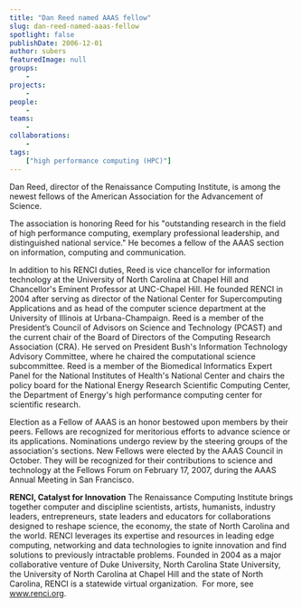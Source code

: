 ```yaml
---
title: "Dan Reed named AAAS fellow"
slug: dan-reed-named-aaas-fellow
spotlight: false
publishDate: 2006-12-01
author: subers
featuredImage: null
groups:
    - 
projects:
    - 
people:
    - 
teams: 
    - 
collaborations:
    - 
tags:
    ["high performance computing (HPC)"]
---
```

Dan Reed, director of the Renaissance Computing Institute, is among the newest fellows of the American Association for the Advancement of Science.

The association is honoring Reed for his "outstanding research in the field of high performance computing, exemplary professional leadership, and distinguished national service." He becomes a fellow of the AAAS section on information, computing and communication.<!--more-->

In addition to his RENCI duties, Reed is vice chancellor for information technology at the University of North Carolina at Chapel Hill and Chancellor's Eminent Professor at UNC-Chapel Hill. He founded RENCI in 2004 after serving as director of the National Center for Supercomputing Applications and as head of the computer science department at the University of Illinois at Urbana-Champaign. Reed is a member of the President’s Council of Advisors on Science and Technology (PCAST) and the current chair of the Board of Directors of the Computing Research Association (CRA). He served on President Bush's Information Technology Advisory Committee, where he chaired the computational science subcommittee. Reed is a member of the Biomedical Informatics Expert Panel for the National Institutes of Health's National Center and chairs the policy board for the National Energy Research Scientific Computing Center, the Department of Energy's high performance computing center for scientific research.

Election as a Fellow of AAAS is an honor bestowed upon members by their peers. Fellows are recognized for meritorious efforts to advance science or its applications. Nominations undergo review by the steering groups of the association's sections. New Fellows were elected by the AAAS Council in October. They will be recognized for their contributions to science and technology at the Fellows Forum on February 17, 2007, during the AAAS Annual Meeting in San Francisco.

<strong>RENCI, Catalyst for Innovation</strong>
The Renaissance Computing Institute brings together computer and discipline scientists, artists, humanists, industry leaders, entrepreneurs, state leaders and educators for collaborations designed to reshape science, the economy, the state of North Carolina and the world. RENCI leverages its expertise and resources in leading edge computing, networking and data technologies to ignite innovation and find solutions to previously intractable problems. Founded in 2004 as a major collaborative venture of Duke University, North Carolina State University, the University of North Carolina at Chapel Hill and the state of North Carolina, RENCI is a statewide virtual organization.  For more, see <a href="https://www.renci.org/">www.renci.org</a>.

